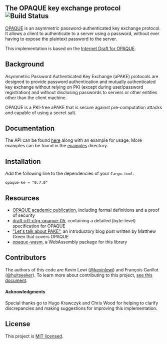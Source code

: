 ##  The OPAQUE key exchange protocol ![Build Status](https://github.com/novifinancial/opaque-ke/workflows/Rust%20CI/badge.svg)

[OPAQUE](https://eprint.iacr.org/2018/163.pdf) is an asymmetric password-authenticated key exchange protocol. It allows a client to authenticate to a server using a password, without ever having to expose the plaintext password to the server.

This implementation is based on the [Internet Draft for OPAQUE](https://github.com/cfrg/draft-irtf-cfrg-opaque).

Background
----------

Asymmetric Password Authenticated Key Exchange (aPAKE) protocols are designed to provide password authentication and mutually authenticated key exchange without relying on PKI (except during user/password registration) and without disclosing passwords to servers or other entities other than the client machine.

OPAQUE is a PKI-free aPAKE that is secure against pre-computation attacks and capable of using a secret salt.

Documentation
-------------

The API can be found [here](https://docs.rs/opaque-ke/) along with an example for usage. More examples can be found in the [examples](./examples) directory.

Installation
------------

Add the following line to the dependencies of your `Cargo.toml`:

```
opaque-ke = "0.7.0"
```

Resources
---------

- [OPAQUE academic publication](https://eprint.iacr.org/2018/163.pdf), including formal definitions and a proof of security
- [draft-irtf-cfrg-opaque-05](https://www.ietf.org/archive/id/draft-irtf-cfrg-opaque-05.html), containing a detailed (byte-level) specification for OPAQUE
- ["Let's talk about PAKE"](https://blog.cryptographyengineering.com/2018/10/19/lets-talk-about-pake/), an introductory blog post written by Matthew Green that covers OPAQUE
- [opaque-wasm](https://github.com/marucjmar/opaque-wasm), a WebAssembly package for this library

Contributors
------------

The authors of this code are Kevin Lewi
([@kevinlewi](https://github.com/kevinlewi)) and François Garillot ([@huitseeker](https://github.com/huitseeker)).
To learn more about contributing to this project, [see this document](./CONTRIBUTING.md).

#### Acknowledgments

Special thanks go to Hugo Krawczyk and Chris Wood for helping to clarify discrepancies and making suggestions for improving
this implementation.


License
-------

This project is [MIT licensed](./LICENSE).
